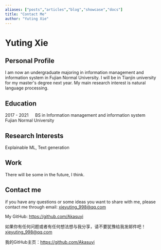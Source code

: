 ```yaml
---
aliases: ["posts","articles","blog","showcase","docs"]
title: "Contact Me"
author: "Yuting Xie"
---
```


# Yuting Xie

## Personal Profile

I am now an undergraduate majoring in information management and information system in Fujian Normal University. I will be in Tianjin university for my master's degree next year. My main research interest is natural language processing. 

## Education
2017 - 2021 &emsp; BS in Information management and information system &emsp; Fujian Normal University

## Research Interests
Explainable ML, Text generation

## Work
There will be some in the future, I think.

## Contact me

if you have any questions or some ideas you want to share with me, please contact me through email: <xieyuting_998@qq.com>

My GitHub: <https://github.com/Akasuyi>

如果你有任何问题或者有任何想法想与我分享，请不要犹豫给我发邮件吧！<xieyuting_998@qq.com>

我的GitHub主页：<https://github.com/Akasuyi>